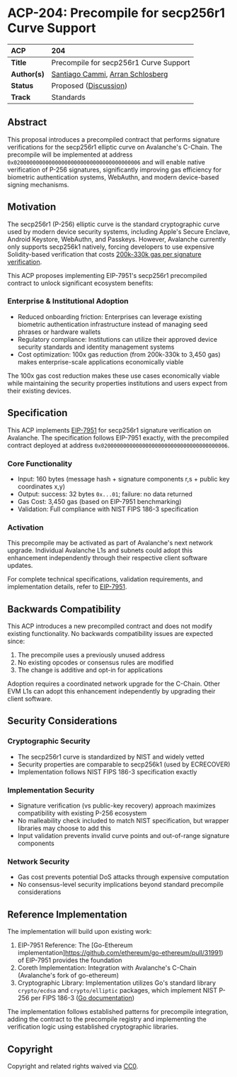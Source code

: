 # ACP-204: Precompile for secp256r1 Curve Support

| ACP | 204 |
| :--- | :--- |
| **Title** | Precompile for secp256r1 Curve Support |
| **Author(s)** | [Santiago Cammi](https://github.com/scammi), [Arran Schlosberg](https://github.com/ARR4N)  |
| **Status** | Proposed ([Discussion](https://github.com/avalanche-foundation/ACPs/discussions/212)) |
| **Track** | Standards |

## Abstract

This proposal introduces a precompiled contract that performs signature verifications for the secp256r1 elliptic curve on Avalanche's C-Chain. The precompile will be implemented at address `0x0200000000000000000000000000000000000006` and will enable native verification of P-256 signatures, significantly improving gas efficiency for biometric authentication systems, WebAuthn, and modern device-based signing mechanisms.

## Motivation

The secp256r1 (P-256) elliptic curve is the standard cryptographic curve used by modern device security systems, including Apple's Secure Enclave, Android Keystore, WebAuthn, and Passkeys. However, Avalanche currently only supports secp256k1 natively, forcing developers to use expensive Solidity-based verification that costs [200k-330k gas per signature verification](https://hackmd.io/@1ofB8klpQky-YoR5pmPXFQ/SJ0nuzD1T#Smart-Contract-Based-Verifiers).

This ACP proposes implementing EIP-7951's secp256r1 precompiled contract to unlock significant ecosystem benefits:

### Enterprise & Institutional Adoption

- Reduced onboarding friction: Enterprises can leverage existing biometric authentication infrastructure instead of managing seed phrases or hardware wallets
- Regulatory compliance: Institutions can utilize their approved device security standards and identity management systems
- Cost optimization: 100x gas reduction (from 200k-330k to 3,450 gas) makes enterprise-scale applications economically viable

The 100x gas cost reduction makes these use cases economically viable while maintaining the security properties institutions and users expect from their existing devices.

## Specification

This ACP implements [EIP-7951](https://github.com/ethereum/EIPs/blob/master/EIPS/eip-7951.md) for secp256r1 signature verification on Avalanche. The specification follows EIP-7951 exactly, with the precompiled contract deployed at address `0x0200000000000000000000000000000000000006`.

### Core Functionality

- Input: 160 bytes (message hash + signature components r,s + public key coordinates x,y)
- Output: success: 32 bytes `0x...01`; failure: no data returned
- Gas Cost: 3,450 gas (based on EIP-7951 benchmarking)
- Validation: Full compliance with NIST FIPS 186-3 specification

### Activation

This precompile may be activated as part of Avalanche's next network upgrade. Individual Avalanche L1s and subnets could adopt this enhancement independently through their respective client software updates.

For complete technical specifications, validation requirements, and implementation details, refer to [EIP-7951](https://github.com/ethereum/EIPs/blob/master/EIPS/eip-7951.md).

## Backwards Compatibility

This ACP introduces a new precompiled contract and does not modify existing functionality. No backwards compatibility issues are expected since:

1. The precompile uses a previously unused address
2. No existing opcodes or consensus rules are modified
3. The change is additive and opt-in for applications

Adoption requires a coordinated network upgrade for the C-Chain. Other EVM L1s can adopt this enhancement independently by upgrading their client software.

## Security Considerations

### Cryptographic Security

- The secp256r1 curve is standardized by NIST and widely vetted
- Security properties are comparable to secp256k1 (used by ECRECOVER)
- Implementation follows NIST FIPS 186-3 specification exactly

### Implementation Security
 
- Signature verification (vs public-key recovery) approach maximizes compatibility with existing P-256 ecosystem
- No malleability check included to match NIST specification, but wrapper libraries may choose to add this
- Input validation prevents invalid curve points and out-of-range signature components

### Network Security

- Gas cost prevents potential DoS attacks through expensive computation
- No consensus-level security implications beyond standard precompile considerations

## Reference Implementation

The implementation will build upon existing work:

1. EIP-7951 Reference: The [Go-Ethereum implementation]https://github.com/ethereum/go-ethereum/pull/31991) of EIP-7951 provides the foundation
2. Coreth Implementation: Integration with Avalanche's C-Chain (Avalanche's fork of go-ethereum)
3. Cryptographic Library: Implementation utilizes Go's standard library `crypto/ecdsa` and `crypto/elliptic` packages, which implement NIST P-256 per FIPS 186-3 ([Go documentation](https://pkg.go.dev/crypto/elliptic#P256))


The implementation follows established patterns for precompile integration, adding the contract to the precompile registry and implementing the verification logic using established cryptographic libraries.

## Copyright

Copyright and related rights waived via [CC0](https://creativecommons.org/publicdomain/zero/1.0/).
